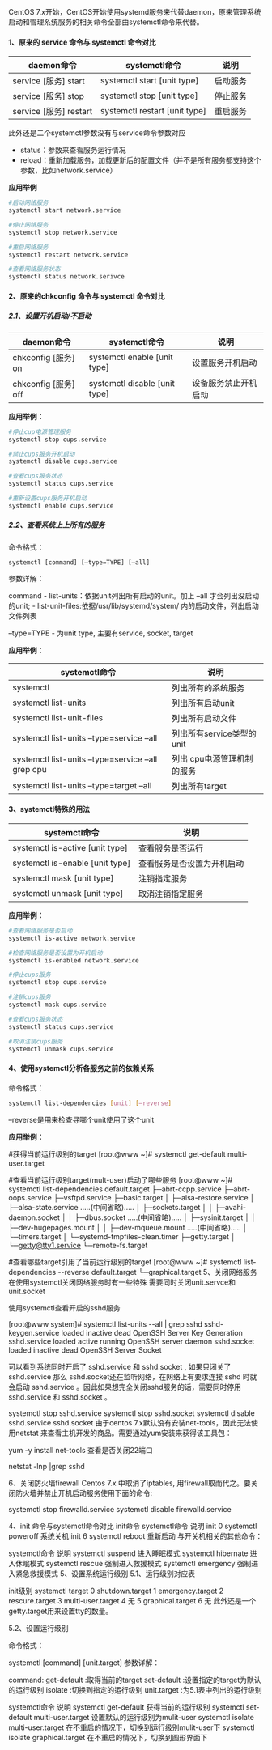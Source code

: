 CentOS 7.x开始，CentOS开始使用systemd服务来代替daemon，原来管理系统启动和管理系统服务的相关命令全部由systemctl命令来代替。

#### 1、原来的 service 命令与 systemctl 命令对比

| daemon命令             | systemctl命令                 | 说明     |
| ---------------------- | ----------------------------- | -------- |
| service [服务] start   | systemctl start [unit type]   | 启动服务 |
| service [服务] stop    | systemctl stop [unit type]    | 停止服务 |
| service [服务] restart | systemctl restart [unit type] | 重启服务 |

此外还是二个systemctl参数没有与service命令参数对应

- status：参数来查看服务运行情况
- reload：重新加载服务，加载更新后的配置文件（并不是所有服务都支持这个参数，比如network.service）

**应用举例**



```bash
#启动网络服务
systemctl start network.service

#停止网络服务
systemctl stop network.service

#重启网络服务
systemctl restart network.service

#查看网络服务状态
systemctl status network.serivce
```

#### 2、原来的chkconfig 命令与 systemctl 命令对比

##### 2.1、设置开机启动/不启动

| daemon命令           | systemctl命令                 | 说明                 |
| -------------------- | ----------------------------- | -------------------- |
| chkconfig [服务] on  | systemctl enable [unit type]  | 设置服务开机启动     |
| chkconfig [服务] off | systemctl disable [unit type] | 设备服务禁止开机启动 |


**应用举例：**

```bash
#停止cup电源管理服务
systemctl stop cups.service

#禁止cups服务开机启动
systemctl disable cups.service

#查看cups服务状态
systemctl status cups.service

#重新设置cups服务开机启动
systemctl enable cups.service
```

##### 2.2、查看系统上上所有的服务

命令格式：

`systemctl [command] [–type=TYPE] [–all]`

参数详解：

command - list-units：依据unit列出所有启动的unit。加上 –all 才会列出没启动的unit; - list-unit-files:依据/usr/lib/systemd/system/ 内的启动文件，列出启动文件列表

–type=TYPE - 为unit type, 主要有service, socket, target

**应用举例：**

| systemctl命令                                    | 说明                       |
| ------------------------------------------------ | -------------------------- |
| systemctl                                        | 列出所有的系统服务         |
| systemctl list-units                             | 列出所有启动unit           |
| systemctl list-unit-files                        | 列出所有启动文件           |
| systemctl list-units –type=service –all          | 列出所有service类型的unit  |
| systemctl list-units –type=service –all grep cpu | 列出 cpu电源管理机制的服务 |
| systemctl list-units –type=target –all           | 列出所有target             |



#### 3、systemctl特殊的用法

| systemctl命令                   | 说明                       |
| ------------------------------- | -------------------------- |
| systemctl is-active [unit type] | 查看服务是否运行           |
| systemctl is-enable [unit type] | 查看服务是否设置为开机启动 |
| systemctl mask [unit type]      | 注销指定服务               |
| systemctl unmask [unit type]    | 取消注销指定服务           |


**应用举例：**

```bash
#查看网络服务是否启动
systemctl is-active network.service

#检查网络服务是否设置为开机启动
systemctl is-enabled network.service

#停止cups服务
systemctl stop cups.service

#注销cups服务
systemctl mask cups.service

#查看cups服务状态
systemctl status cups.service

#取消注销cups服务
systemctl unmask cups.service
```

#### 4、使用systemctl分析各服务之前的依赖关系

命令格式：

```bash
systemctl list-dependencies [unit] [–reverse]
```

–reverse是用来检查寻哪个unit使用了这个unit

**应用举例：**

#获得当前运行级别的target
[root@www ~]# systemctl get-default
multi-user.target

#查看当前运行级别target(mult-user)启动了哪些服务
[root@www ~]# systemctl list-dependencies
default.target
├─abrt-ccpp.service
├─abrt-oops.service
├─vsftpd.service
├─basic.target
│ ├─alsa-restore.service
│ ├─alsa-state.service
.....(中间省略).....
│ ├─sockets.target
│ │ ├─avahi-daemon.socket
│ │ ├─dbus.socket
.....(中间省略).....
│ ├─sysinit.target
│ │ ├─dev-hugepages.mount
│ │ ├─dev-mqueue.mount
.....(中间省略).....
│ └─timers.target
│   └─systemd-tmpfiles-clean.timer
├─getty.target
│ └─getty@tty1.service
└─remote-fs.target

#查看哪些target引用了当前运行级别的target
[root@www ~]# systemctl list-dependencies --reverse
default.target
└─graphical.target
5、关闭网络服务
在使用systemctl关闭网络服务时有一些特殊 需要同时关闭unit.servce和unit.socket

使用systemctl查看开启的sshd服务

[root@www system]#  systemctl list-units --all | grep sshd
sshd-keygen.service loaded inactive dead        OpenSSH Server Key Generation
sshd.service        loaded active   running     OpenSSH server daemon
sshd.socket         loaded inactive dead        OpenSSH Server Socket


可以看到系统同时开启了 sshd.service 和 sshd.socket , 如果只闭关了 sshd.service 那么 sshd.socket还在监听网络，在网络上有要求连接 sshd 时就会启动 sshd.service 。因此如果想完全关闭sshd服务的话，需要同时停用 sshd.service 和 sshd.socket 。

systemctl stop sshd.service
systemctl stop sshd.socket
systemctl disable sshd.service sshd.socket
由于centos 7.x默认没有安装net-tools，因此无法使用netstat 来查看主机开发的商品。需要通过yum安装来获得该工具包：

yum -y install net-tools
查看是否关闭22端口

netstat -lnp |grep sshd

6、关闭防火墙firewall
Centos 7.x 中取消了iptables, 用firewall取而代之。要关闭防火墙并禁止开机启动服务使用下面的命令:

systemctl stop firewalld.service
systemctl disable firewalld.service

















































4、init 命令与systemctl命令对比
init命令	systemctl命令	说明
init 0	systemctl poweroff	系统关机
init 6	systemctl reboot	重新启动
与开关机相关的其他命令：

systemctl命令	说明
systemctl suspend	进入睡眠模式
systemctl hibernate	进入休眠模式
systemctl rescue	强制进入救援模式
systemctl emergency	强制进入紧急救援模式
5、设置系统运行级别
5.1、运行级别对应表

init级别	systemctl target
0	shutdown.target
1	emergency.target
2	rescure.target
3	multi-user.target
4	无
5	graphical.target
6	无
此外还是一个getty.target用来设置tty的数量。

5.2、设置运行级别

命令格式：

systemctl [command] [unit.target]
参数详解：

command:
get-default :取得当前的target
set-default :设置指定的target为默认的运行级别
isolate :切换到指定的运行级别
unit.target :为5.1表中列出的运行级别

systemctl命令	说明
systemctl get-default	获得当前的运行级别
systemctl set-default multi-user.target	设置默认的运行级别为mulit-user
systemctl isolate multi-user.target	在不重启的情况下，切换到运行级别mulit-user下
systemctl isolate graphical.target	在不重启的情况下，切换到图形界面下

















